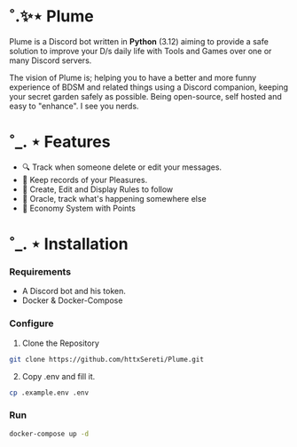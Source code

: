 # ˚.✨⋆ Plume

Plume is a Discord bot written in **Python** (3.12) aiming to provide a safe solution to improve your D/s daily life with Tools and Games over one or many Discord servers.

The vision of Plume is; helping you to have a better and more funny experience of BDSM and related things using a Discord companion, keeping your secret garden safely as possible. 
Being open-source, self hosted and easy to "enhance". I see you nerds. 

# ˚_. ⋆ Features
- 🔍 Track when someone delete or edit your messages.
- 👀 Keep records of your Pleasures.
- 🧿 Create, Edit and Display Rules to follow
- 🔮 Oracle, track what's happening somewhere else
- 💸 Economy System with Points

# ˚_. ⋆ Installation
### Requirements
- A Discord bot and his token.
- Docker & Docker-Compose
### Configure
1) Clone the Repository
```bash
git clone https://github.com/httxSereti/Plume.git
```
2) Copy .env and fill it.
```bash
cp .example.env .env
```
### Run
```bash
docker-compose up -d
```